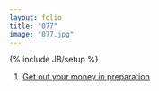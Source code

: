 ```yaml
---
layout: folio
title: "077"
image: "077.jpg"
---
```

{% include JB/setup %}


<div class="choice">
	<ol>
		<li><a href="078.html">
			Get out your money in preparation
		</a></li>
	</ol>
</div>